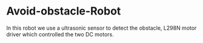 # Avoid-obstacle-Robot
In this robot we use a ultrasonic sensor to detect the obstacle, L298N motor driver which controlled the two DC motors.

